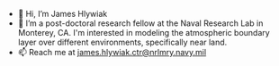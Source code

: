 - 👋 Hi, I’m James Hlywiak
- 👀 I’m a post-doctoral research fellow at the Naval Research Lab in Monterey, CA. I'm interested in modeling the atmospheric boundary layer over different environments, specifically near land. 
- 📫 Reach me at james.hlywiak.ctr@nrlmry.navy.mil

<!---
jameshlywiak/jameshlywiak is a ✨ special ✨ repository because its `README.md` (this file) appears on your GitHub profile.
You can click the Preview link to take a look at your changes.
--->
